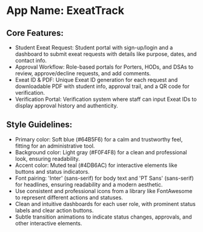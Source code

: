# **App Name**: ExeatTrack

## Core Features:

- Student Exeat Request: Student portal with sign-up/login and a dashboard to submit exeat requests with details like purpose, dates, and contact info.
- Approval Workflow: Role-based portals for Porters, HODs, and DSAs to review, approve/decline requests, and add comments.
- Exeat ID & PDF: Unique Exeat ID generation for each request and downloadable PDF with student info, approval trail, and a QR code for verification.
- Verification Portal: Verification system where staff can input Exeat IDs to display approval history and authenticity.

## Style Guidelines:

- Primary color: Soft blue (#64B5F6) for a calm and trustworthy feel, fitting for an administrative tool.
- Background color: Light gray (#F0F4F8) for a clean and professional look, ensuring readability.
- Accent color: Muted teal (#4DB6AC) for interactive elements like buttons and status indicators.
- Font pairing: 'Inter' (sans-serif) for body text and 'PT Sans' (sans-serif) for headlines, ensuring readability and a modern aesthetic.
- Use consistent and professional icons from a library like FontAwesome to represent different actions and statuses.
- Clean and intuitive dashboards for each user role, with prominent status labels and clear action buttons.
- Subtle transition animations to indicate status changes, approvals, and other interactive elements.